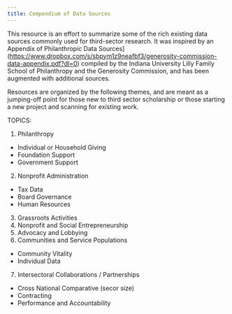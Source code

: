 ```yaml
---
title: Compendium of Data Sources 
---
```


This resource is an effort to summarize some of the rich existing data sources commonly used for third-sector research. It was inspired by an Appendix of Philanthropic Data Sources](https://www.dropbox.com/s/sbpym1z9neafbf3/generosity-commission-data-appendix.pdf?dl=0) compiled by the Indiana University Lilly Family School of Philanthropy and the Generosity Commission, and has been augmented with additional sources. 

Resources are organized by the following themes, and are meant as a jumping-off point for those new to third sector scholarship or those starting a new project and scanning for existing work. 

TOPICS: 

1. Philanthropy 
  - Individual or Household Giving 
  - Foundation Support 
  - Government Support 
2. Nonprofit Administration 
  - Tax Data 
  - Board Governance 
  - Human Resources 
3. Grassroots Activities 
4. Nonprofit and Social Entrepreneurship 
5. Advocacy and Lobbying 
6. Communities and Service Populations 
  - Community Vitality 
  - Individual Data 
7. Intersectoral Collaborations / Partnerships 
  - Cross National Comparative (secor size) 
  - Contracting 
  - Performance and Accountability 


